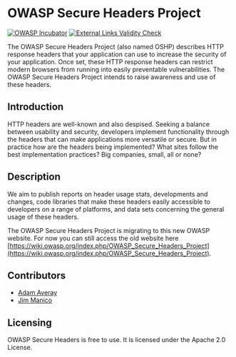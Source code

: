 # OWASP Secure Headers Project

[![OWASP Incubator](https://img.shields.io/badge/owasp-incubator-blue.svg)](https://owasp.org/projects)
[![External Links Validity Check](https://github.com/OWASP/www-project-secure-headers/actions/workflows/check-external-links.yml/badge.svg?branch=master)](https://github.com/OWASP/www-project-secure-headers/actions/workflows/check-external-links.yml)

The OWASP Secure Headers Project (also named OSHP) describes HTTP response headers that your application can use to increase the security of your application. Once set, these HTTP response headers can restrict modern browsers from running into easily preventable vulnerabilities. The OWASP Secure Headers Project intends to raise awareness and use of these headers.

## Introduction

HTTP headers are well-known and also despised. Seeking a balance between usability and security, developers implement functionality through the headers that can make applications more versatile or secure. But in practice how are the headers being implemented? What sites follow the best implementation practices? Big companies, small, all or none?

## Description

We aim to publish reports on header usage stats, developments and changes, code libraries that make these headers easily accessible to developers on a range of platforms, and data sets concerning the general usage of these headers.

The OWASP Secure Headers Project is migrating to this new OWASP website. For now you can still access the old website here [https://wiki.owasp.org/index.php/OWASP_Secure_Headers_Project](https://wiki.owasp.org/index.php/OWASP_Secure_Headers_Project).

## Contributors

* [Adam Averay](https://github.com/adamaveray)
* [Jim Manico](https://twitter.com/manicode)

## Licensing

OWASP Secure Headers is free to use. It is licensed under the Apache 2.0 License.
